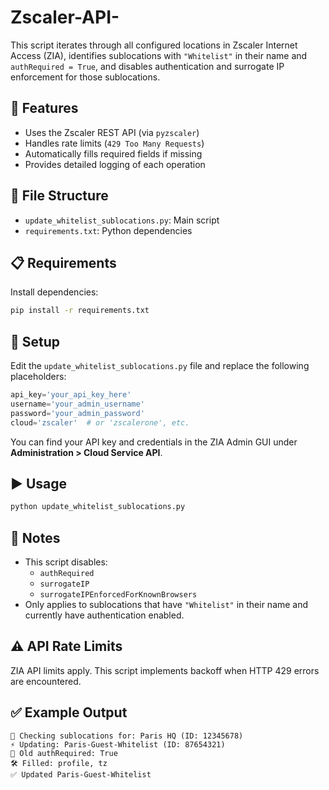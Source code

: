 # Zscaler-API-
This script iterates through all configured locations in Zscaler Internet Access (ZIA), identifies sublocations with `"Whitelist"` in their name and `authRequired = True`, and disables authentication and surrogate IP enforcement for those sublocations.

## 🔧 Features

- Uses the Zscaler REST API (via `pyzscaler`)
- Handles rate limits (`429 Too Many Requests`)
- Automatically fills required fields if missing
- Provides detailed logging of each operation

## 📂 File Structure

- `update_whitelist_sublocations.py`: Main script
- `requirements.txt`: Python dependencies

## 📋 Requirements

Install dependencies:

```bash
pip install -r requirements.txt
```

## 🔐 Setup

Edit the `update_whitelist_sublocations.py` file and replace the following placeholders:

```python
api_key='your_api_key_here'
username='your_admin_username'
password='your_admin_password'
cloud='zscaler'  # or 'zscalerone', etc.
```

You can find your API key and credentials in the ZIA Admin GUI under **Administration > Cloud Service API**.

## ▶️ Usage

```bash
python update_whitelist_sublocations.py
```

## 📌 Notes

- This script disables:
  - `authRequired`
  - `surrogateIP`
  - `surrogateIPEnforcedForKnownBrowsers`
- Only applies to sublocations that have `"Whitelist"` in their name and currently have authentication enabled.

## ⚠️ API Rate Limits

ZIA API limits apply. This script implements backoff when HTTP 429 errors are encountered.

## ✅ Example Output

```
📍 Checking sublocations for: Paris HQ (ID: 12345678)
⚡ Updating: Paris-Guest-Whitelist (ID: 87654321)
🔵 Old authRequired: True
🛠 Filled: profile, tz
✅ Updated Paris-Guest-Whitelist
```
